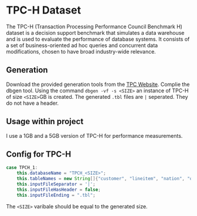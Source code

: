 # TPC-H Dataset
The TPC-H (Transaction Processing Performance Council Benchmark H) dataset is a decision support benchmark that simulates a data warehouse and is used to evaluate the performance of database systems. It consists of a set of business-oriented ad hoc queries and concurrent data modifications, chosen to have broad industry-wide relevance.

## Generation
Download the provided generation tools from the [TPC Website](https://www.tpc.org/). Complie the dbgen tool.
Using the command `dbgen -vf -s <SIZE>` an instance of TPC-H of size `<SIZE>`GB is created. The generated `.tbl` files are `|` seperated. They do not have a header.

## Usage within project
I use a 1GB and a 5GB version of TPC-H for performance measurements.

## Config for TPC-H
```java
case TPCH_1:
    this.databaseName = "TPCH_<SIZE>";
    this.tableNames = new String[]{"customer", "lineitem", "nation", "orders", "part", "partsupp", "region" "supplier"};
    this.inputFileSeparator = '|';
    this.inputFileHasHeader = false;
    this.inputFileEnding = ".tbl";
```
The `<SIZE>` varibale should be equal to the generated size.